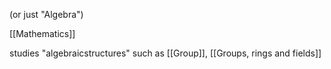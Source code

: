 (or just "Algebra")

[[Mathematics]]

studies "algebraicstructures" such as [[Group]], [[Groups, rings and fields]]
